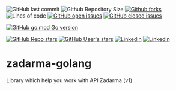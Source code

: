 ![GitHub last commit](https://img.shields.io/github/last-commit/gravitymir/zadarma-golang?logo=github)
![Github Repository Size](https://img.shields.io/github/repo-size/gravitymir/zadarma-golang?logo=github)
[![Github forks](https://img.shields.io/github/forks/gravitymir/zadarma-golang?logo=github)](https://github.com/gravitymir/zadarma-golang/network/members)
![Lines of code](https://img.shields.io/tokei/lines/github.com/gravitymir/zadarma-golang?logo=github)
[![GitHub open issues](https://img.shields.io/github/issues/gravitymir/zadarma-golang?logo=github)](https://github.com/gravitymir/zadarma-golang/issues)
[![GitHub closed issues](https://img.shields.io/github/issues-closed/gravitymir/zadarma-golang?logo=github)](https://github.com/gravitymir/zadarma-golang/issues)

[![GitHub go.mod Go version](https://img.shields.io/github/go-mod/go-version/gravitymir/zadarma-golang?label=lang&logo=go)](https://golang.org/dl/)


[![GitHub Repo stars](https://img.shields.io/github/stars/gravitymir/zadarma-golang?label=zadarma-golang&logo=github&color=505050&logoColor=fff)](https://github.com/gravitymir/zadarma-golang)
[![GitHub User's stars](https://img.shields.io/github/stars/gravitymir?label=gravitymir&logo=github&color=505050&logoColor=fff)](https://github.com/gravitymir)
[![Linkedin](https://img.shields.io/badge/AndreySukhodeev-linkedin?logo=linkedin&color=4d4d4d&logoColor=0B66C3)](https://www.linkedin.com/in/andrey-sukhodeev-108a131b9/)
[![Linkedin](https://img.shields.io/badge/Gravitymir-telegram?logo=telegram&color=4d4d4d&logoColor=1F97D5)](https://t.me/gravitymir)

# zadarma-golang
Library which help you work with API Zadarma (v1)
